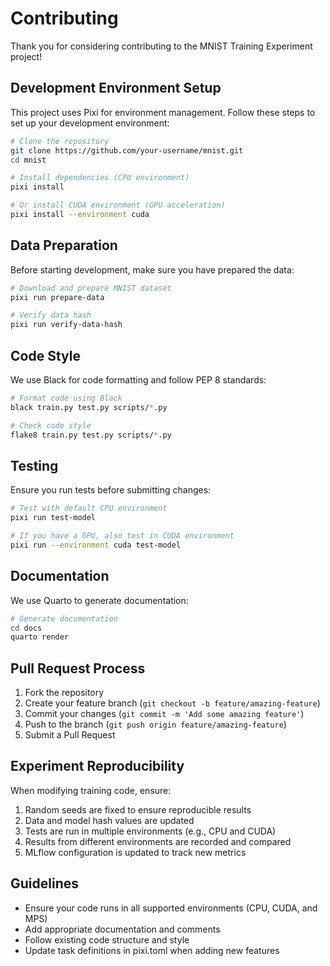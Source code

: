 # Contributing

Thank you for considering contributing to the MNIST Training Experiment project!

## Development Environment Setup

This project uses Pixi for environment management. Follow these steps to set up your development environment:

```bash
# Clone the repository
git clone https://github.com/your-username/mnist.git
cd mnist

# Install dependencies (CPU environment)
pixi install

# Or install CUDA environment (GPU acceleration)
pixi install --environment cuda
```

## Data Preparation

Before starting development, make sure you have prepared the data:

```bash
# Download and prepare MNIST dataset
pixi run prepare-data

# Verify data hash
pixi run verify-data-hash
```

## Code Style

We use Black for code formatting and follow PEP 8 standards:

```bash
# Format code using Black
black train.py test.py scripts/*.py

# Check code style
flake8 train.py test.py scripts/*.py
```

## Testing

Ensure you run tests before submitting changes:

```bash
# Test with default CPU environment
pixi run test-model

# If you have a GPU, also test in CUDA environment
pixi run --environment cuda test-model
```

## Documentation

We use Quarto to generate documentation:

```bash
# Generate documentation
cd docs
quarto render
```

## Pull Request Process

1. Fork the repository
2. Create your feature branch (`git checkout -b feature/amazing-feature`)
3. Commit your changes (`git commit -m 'Add some amazing feature'`)
4. Push to the branch (`git push origin feature/amazing-feature`)
5. Submit a Pull Request

## Experiment Reproducibility

When modifying training code, ensure:

1. Random seeds are fixed to ensure reproducible results
2. Data and model hash values are updated
3. Tests are run in multiple environments (e.g., CPU and CUDA)
4. Results from different environments are recorded and compared
5. MLflow configuration is updated to track new metrics

## Guidelines

- Ensure your code runs in all supported environments (CPU, CUDA, and MPS)
- Add appropriate documentation and comments
- Follow existing code structure and style
- Update task definitions in pixi.toml when adding new features 